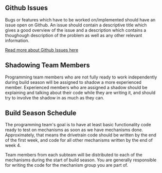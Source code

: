 ## Github Issues
Bugs or features which have to be worked on/implemented should have an issue open on Github. An issue should contain a descriptive title which gives a good overview of the issue and a description which contains a thoughough description of the problem as well as any other relevant information.

[Read more about Github Issues here](https://guides.github.com/features/issues/)

## Shadowing Team Members
Programming team members who are not fully ready to work independently during build season will be assigned to shadow a more experienced member. Experienced members who are assigned a shadow should be explaining and talking about their code while they are writing it, and should try to involve the shadow in as much as they can.

## Build Season Schedule

The programming team's goal is to have at least basic functionality code ready to test on mechanisms as soon as we have mechanisms done. Approximately, that means the drivetrain code should be written by the end of the first week, and code for all other mechanisms written by the end of week 4. 

Team members from each subteam will be distributed to each of the mechanisms during the start of build season. You are generally responsible for writing the code for the mechanism group you are part of.

